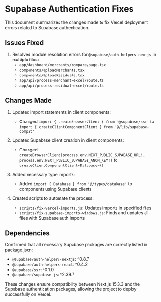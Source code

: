 # Supabase Authentication Fixes

This document summarizes the changes made to fix Vercel deployment errors related to Supabase authentication.

## Issues Fixed

1. Resolved module resolution errors for `@supabase/auth-helpers-nextjs` in multiple files:
   - `app/dashboard/merchants/compare/page.tsx`
   - `components/UploadMerchants.tsx`
   - `components/UploadResiduals.tsx`
   - `app/api/process-merchant-excel/route.ts`
   - `app/api/process-residual-excel/route.ts`

## Changes Made

1. Updated import statements in client components:
   - Changed `import { createBrowserClient } from '@supabase/ssr'` to `import { createClientComponentClient } from '@/lib/supabase-compat'`

2. Updated Supabase client creation in client components:
   - Changed `createBrowserClient(process.env.NEXT_PUBLIC_SUPABASE_URL!, process.env.NEXT_PUBLIC_SUPABASE_ANON_KEY!)` to `createClientComponentClient<Database>()`

3. Added necessary type imports:
   - Added `import { Database } from '@/types/database'` to components using Supabase clients

4. Created scripts to automate the process:
   - `scripts/fix-vercel-imports.js`: Updates imports in specified files
   - `scripts/fix-supabase-imports-windows.js`: Finds and updates all files with Supabase auth imports

## Dependencies

Confirmed that all necessary Supabase packages are correctly listed in package.json:
- `@supabase/auth-helpers-nextjs`: ^0.8.7
- `@supabase/auth-helpers-react`: ^0.4.2
- `@supabase/ssr`: ^0.1.0
- `@supabase/supabase-js`: ^2.39.7

These changes ensure compatibility between Next.js 15.3.3 and the Supabase authentication packages, allowing the project to deploy successfully on Vercel.
